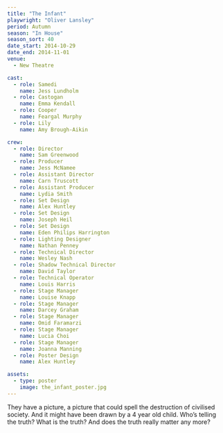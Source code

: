 ```yaml
---
title: "The Infant"
playwright: "Oliver Lansley"
period: Autumn
season: "In House"
season_sort: 40
date_start: 2014-10-29
date_end: 2014-11-01
venue:
  - New Theatre

cast:
  - role: Samedi
    name: Jess Lundholm
  - role: Castogan
    name: Emma Kendall
  - role: Cooper
    name: Feargal Murphy
  - role: Lily
    name: Amy Brough-Aikin

crew:
  - role: Director
    name: Sam Greenwood
  - role: Producer
    name: Jess McNamee
  - role: Assistant Director
    name: Carn Truscott
  - role: Assistant Producer
    name: Lydia Smith
  - role: Set Design
    name: Alex Huntley
  - role: Set Design
    name: Joseph Heil
  - role: Set Design
    name: Eden Philips Harrington
  - role: Lighting Designer
    name: Nathan Penney
  - role: Technical Director
    name: Wesley Nash
  - role: Shadow Technical Director
    name: David Taylor
  - role: Technical Operator
    name: Louis Harris
  - role: Stage Manager
    name: Louise Knapp
  - role: Stage Manager
    name: Darcey Graham
  - role: Stage Manager
    name: Omid Faramarzi
  - role: Stage Manager
    name: Lucia Choi
  - role: Stage Manager
    name: Joanna Manning
  - role: Poster Design
    name: Alex Huntley

assets:
  - type: poster
    image: the_infant_poster.jpg
---
```


They have a picture, a picture that could spell the destruction of civilised society. And it might have been drawn by a 4 year old child. Who’s telling the truth? What is the truth? And does the truth really matter any more?
